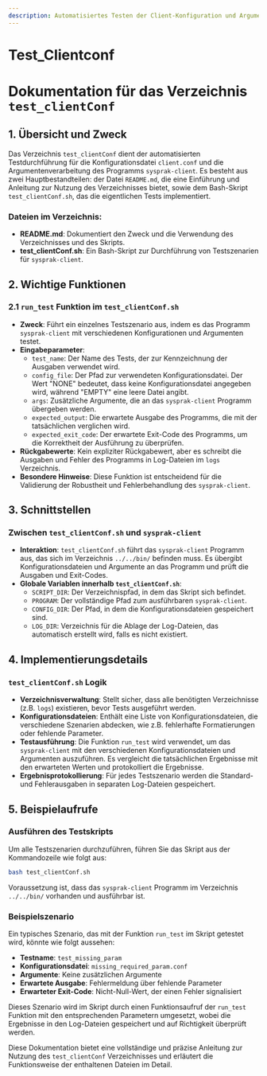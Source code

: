 ```yaml
---
description: Automatisiertes Testen der Client-Konfiguration und Argumentenverarbeitung
---
```

# Test_Clientconf

# Dokumentation für das Verzeichnis `test_clientConf`

## 1. Übersicht und Zweck

Das Verzeichnis `test_clientConf` dient der automatisierten Testdurchführung für die Konfigurationsdatei `client.conf` und die Argumentenverarbeitung des Programms `sysprak-client`. Es besteht aus zwei Hauptbestandteilen: der Datei `README.md`, die eine Einführung und Anleitung zur Nutzung des Verzeichnisses bietet, sowie dem Bash-Skript `test_clientConf.sh`, das die eigentlichen Tests implementiert.

### Dateien im Verzeichnis:
- **README.md**: Dokumentiert den Zweck und die Verwendung des Verzeichnisses und des Skripts.
- **test_clientConf.sh**: Ein Bash-Skript zur Durchführung von Testszenarien für `sysprak-client`.

## 2. Wichtige Funktionen

### 2.1 `run_test` Funktion im `test_clientConf.sh`

- **Zweck**: Führt ein einzelnes Testszenario aus, indem es das Programm `sysprak-client` mit verschiedenen Konfigurationen und Argumenten testet.
- **Eingabeparameter**:
  - `test_name`: Der Name des Tests, der zur Kennzeichnung der Ausgaben verwendet wird.
  - `config_file`: Der Pfad zur verwendeten Konfigurationsdatei. Der Wert "NONE" bedeutet, dass keine Konfigurationsdatei angegeben wird, während "EMPTY" eine leere Datei angibt.
  - `args`: Zusätzliche Argumente, die an das `sysprak-client` Programm übergeben werden.
  - `expected_output`: Die erwartete Ausgabe des Programms, die mit der tatsächlichen verglichen wird.
  - `expected_exit_code`: Der erwartete Exit-Code des Programms, um die Korrektheit der Ausführung zu überprüfen.
- **Rückgabewerte**: Kein expliziter Rückgabewert, aber es schreibt die Ausgaben und Fehler des Programms in Log-Dateien im `logs` Verzeichnis.
- **Besondere Hinweise**: Diese Funktion ist entscheidend für die Validierung der Robustheit und Fehlerbehandlung des `sysprak-client`.

## 3. Schnittstellen

### Zwischen `test_clientConf.sh` und `sysprak-client`
- **Interaktion**: `test_clientConf.sh` führt das `sysprak-client` Programm aus, das sich im Verzeichnis `../../bin/` befinden muss. Es übergibt Konfigurationsdateien und Argumente an das Programm und prüft die Ausgaben und Exit-Codes.
- **Globale Variablen innerhalb `test_clientConf.sh`**:
  - `SCRIPT_DIR`: Der Verzeichnispfad, in dem das Skript sich befindet.
  - `PROGRAM`: Der vollständige Pfad zum ausführbaren `sysprak-client`.
  - `CONFIG_DIR`: Der Pfad, in dem die Konfigurationsdateien gespeichert sind.
  - `LOG_DIR`: Verzeichnis für die Ablage der Log-Dateien, das automatisch erstellt wird, falls es nicht existiert.

## 4. Implementierungsdetails

### `test_clientConf.sh` Logik

- **Verzeichnisverwaltung**: Stellt sicher, dass alle benötigten Verzeichnisse (z.B. `logs`) existieren, bevor Tests ausgeführt werden.
- **Konfigurationsdateien**: Enthält eine Liste von Konfigurationsdateien, die verschiedene Szenarien abdecken, wie z.B. fehlerhafte Formatierungen oder fehlende Parameter.
- **Testausführung**: Die Funktion `run_test` wird verwendet, um das `sysprak-client` mit den verschiedenen Konfigurationsdateien und Argumenten auszuführen. Es vergleicht die tatsächlichen Ergebnisse mit den erwarteten Werten und protokolliert die Ergebnisse.
- **Ergebnisprotokollierung**: Für jedes Testszenario werden die Standard- und Fehlerausgaben in separaten Log-Dateien gespeichert.

## 5. Beispielaufrufe

### Ausführen des Testskripts
Um alle Testszenarien durchzuführen, führen Sie das Skript aus der Kommandozeile wie folgt aus:

```bash
bash test_clientConf.sh
```

Voraussetzung ist, dass das `sysprak-client` Programm im Verzeichnis `../../bin/` vorhanden und ausführbar ist.

### Beispielszenario
Ein typisches Szenario, das mit der Funktion `run_test` im Skript getestet wird, könnte wie folgt aussehen:

- **Testname**: `test_missing_param`
- **Konfigurationsdatei**: `missing_required_param.conf`
- **Argumente**: Keine zusätzlichen Argumente
- **Erwartete Ausgabe**: Fehlermeldung über fehlende Parameter
- **Erwarteter Exit-Code**: Nicht-Null-Wert, der einen Fehler signalisiert

Dieses Szenario wird im Skript durch einen Funktionsaufruf der `run_test` Funktion mit den entsprechenden Parametern umgesetzt, wobei die Ergebnisse in den Log-Dateien gespeichert und auf Richtigkeit überprüft werden.

Diese Dokumentation bietet eine vollständige und präzise Anleitung zur Nutzung des `test_clientConf` Verzeichnisses und erläutert die Funktionsweise der enthaltenen Dateien im Detail.